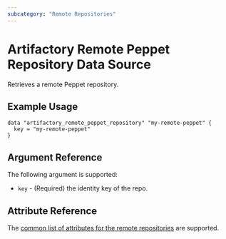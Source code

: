 ```yaml
---
subcategory: "Remote Repositories"
---
```

# Artifactory Remote Peppet Repository Data Source

Retrieves a remote Peppet repository.

## Example Usage

```hcl
data "artifactory_remote_peppet_repository" "my-remote-peppet" {
  key = "my-remote-peppet"
}
```

## Argument Reference

The following argument is supported:

* `key` - (Required) the identity key of the repo.

## Attribute Reference

The [common list of attributes for the remote repositories](remote.md) are supported.